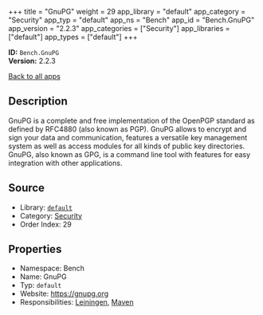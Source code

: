 ﻿+++
title = "GnuPG"
weight = 29
app_library = "default"
app_category = "Security"
app_typ = "default"
app_ns = "Bench"
app_id = "Bench.GnuPG"
app_version = "2.2.3"
app_categories = ["Security"]
app_libraries = ["default"]
app_types = ["default"]
+++

**ID:** `Bench.GnuPG`  
**Version:** 2.2.3  
<!--more-->

[Back to all apps](/apps/)

## Description
GnuPG is a complete and free implementation of the OpenPGP standard as defined by RFC4880 (also known as PGP).
GnuPG allows to encrypt and sign your data and communication, features a versatile key management system
as well as access modules for all kinds of public key directories.
GnuPG, also known as GPG, is a command line tool with features for easy integration with other applications.

## Source

* Library: [`default`](/app_libraries/default)
* Category: [Security](/app_categories/security)
* Order Index: 29

## Properties

* Namespace: Bench
* Name: GnuPG
* Typ: `default`
* Website: <https://gnupg.org>
* Responsibilities: [Leiningen](/apps/Bench.Leiningen), [Maven](/apps/Bench.Maven)


